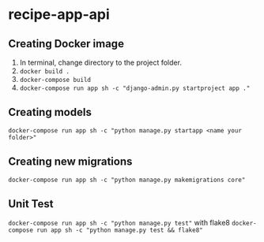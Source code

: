 # recipe-app-api

## Creating Docker image
1. In terminal, change directory to the project folder.
2. ```docker build .```
3. ```docker-compose build```
4. ```docker-compose run app sh -c "django-admin.py startproject app ."```

## Creating models
```docker-compose run app sh -c "python manage.py startapp <name your folder>"```

## Creating new migrations
```docker-compose run app sh -c "python manage.py makemigrations core"```
 
## Unit Test
```docker-compose run app sh -c "python manage.py test"```
with flake8
```docker-compose run app sh -c "python manage.py test && flake8"```

